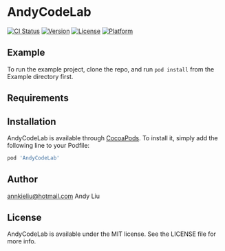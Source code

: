 # AndyCodeLab

[![CI Status](https://img.shields.io/travis/annkieliu@hotmail.com/AndyCodeLab.svg?style=flat)](https://travis-ci.org/annkieliu@hotmail.com/AndyCodeLab)
[![Version](https://img.shields.io/cocoapods/v/AndyCodeLab.svg?style=flat)](https://cocoapods.org/pods/AndyCodeLab)
[![License](https://img.shields.io/cocoapods/l/AndyCodeLab.svg?style=flat)](https://cocoapods.org/pods/AndyCodeLab)
[![Platform](https://img.shields.io/cocoapods/p/AndyCodeLab.svg?style=flat)](https://cocoapods.org/pods/AndyCodeLab)

## Example

To run the example project, clone the repo, and run `pod install` from the Example directory first.

## Requirements

## Installation

AndyCodeLab is available through [CocoaPods](https://cocoapods.org). To install
it, simply add the following line to your Podfile:

```ruby
pod 'AndyCodeLab'
```

## Author

annkieliu@hotmail.com Andy Liu

## License

AndyCodeLab is available under the MIT license. See the LICENSE file for more info.
